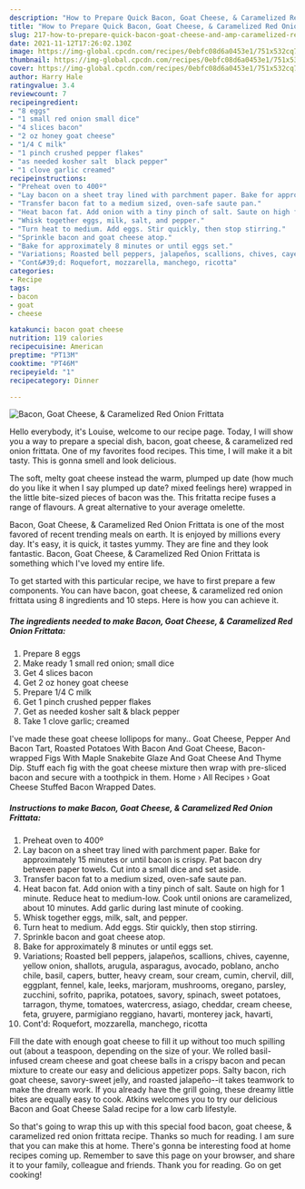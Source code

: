 ```yaml
---
description: "How to Prepare Quick Bacon, Goat Cheese, & Caramelized Red Onion Frittata"
title: "How to Prepare Quick Bacon, Goat Cheese, & Caramelized Red Onion Frittata"
slug: 217-how-to-prepare-quick-bacon-goat-cheese-and-amp-caramelized-red-onion-frittata
date: 2021-11-12T17:26:02.130Z
image: https://img-global.cpcdn.com/recipes/0ebfc08d6a0453e1/751x532cq70/bacon-goat-cheese-caramelized-red-onion-frittata-recipe-main-photo.jpg
thumbnail: https://img-global.cpcdn.com/recipes/0ebfc08d6a0453e1/751x532cq70/bacon-goat-cheese-caramelized-red-onion-frittata-recipe-main-photo.jpg
cover: https://img-global.cpcdn.com/recipes/0ebfc08d6a0453e1/751x532cq70/bacon-goat-cheese-caramelized-red-onion-frittata-recipe-main-photo.jpg
author: Harry Hale
ratingvalue: 3.4
reviewcount: 7
recipeingredient:
- "8 eggs"
- "1 small red onion small dice"
- "4 slices bacon"
- "2 oz honey goat cheese"
- "1/4 C milk"
- "1 pinch crushed pepper flakes"
- "as needed kosher salt  black pepper"
- "1 clove garlic creamed"
recipeinstructions:
- "Preheat oven to 400º"
- "Lay bacon on a sheet tray lined with parchment paper. Bake for approximately 15 minutes or until bacon is crispy. Pat bacon dry between paper towels. Cut into a small dice and set aside."
- "Transfer bacon fat to a medium sized, oven-safe saute pan."
- "Heat bacon fat. Add onion with a tiny pinch of salt. Saute on high for 1 minute. Reduce heat to medium-low. Cook until onions are caramelized, about 10 minutes. Add garlic during last minute of cooking."
- "Whisk together eggs, milk, salt, and pepper."
- "Turn heat to medium. Add eggs. Stir quickly, then stop stirring."
- "Sprinkle bacon and goat cheese atop."
- "Bake for approximately 8 minutes or until eggs set."
- "Variations; Roasted bell peppers, jalapeños, scallions, chives, cayenne, yellow onion, shallots, arugula, asparagus, avocado, poblano, ancho chile, basil, capers, butter, heavy cream, sour cream, cumin, chervil, dill, eggplant, fennel, kale, leeks, marjoram, mushrooms, oregano, parsley, zucchini, sofrito, paprika, potatoes, savory, spinach, sweet potatoes, tarragon, thyme, tomatoes, watercress, asiago, cheddar, cream cheese, feta, gruyere, parmigiano reggiano, havarti, monterey jack, havarti,"
- "Cont&#39;d: Roquefort, mozzarella, manchego, ricotta"
categories:
- Recipe
tags:
- bacon
- goat
- cheese

katakunci: bacon goat cheese 
nutrition: 119 calories
recipecuisine: American
preptime: "PT13M"
cooktime: "PT46M"
recipeyield: "1"
recipecategory: Dinner

---
```



![Bacon, Goat Cheese, & Caramelized Red Onion Frittata](https://img-global.cpcdn.com/recipes/0ebfc08d6a0453e1/751x532cq70/bacon-goat-cheese-caramelized-red-onion-frittata-recipe-main-photo.jpg)

Hello everybody, it's Louise, welcome to our recipe page. Today, I will show you a way to prepare a special dish, bacon, goat cheese, & caramelized red onion frittata. One of my favorites food recipes. This time, I will make it a bit tasty. This is gonna smell and look delicious.

The soft, melty goat cheese instead the warm, plumped up date (how much do you like it when I say plumped up date? mixed feelings here) wrapped in the little bite-sized pieces of bacon was the. This fritatta recipe fuses a range of flavours. A great alternative to your average omelette.

Bacon, Goat Cheese, & Caramelized Red Onion Frittata is one of the most favored of recent trending meals on earth. It is enjoyed by millions every day. It's easy, it is quick, it tastes yummy. They are fine and they look fantastic. Bacon, Goat Cheese, & Caramelized Red Onion Frittata is something which I've loved my entire life.


To get started with this particular recipe, we have to first prepare a few components. You can have bacon, goat cheese, & caramelized red onion frittata using 8 ingredients and 10 steps. Here is how you can achieve it.

<!--inarticleads1-->

##### The ingredients needed to make Bacon, Goat Cheese, & Caramelized Red Onion Frittata:

1. Prepare 8 eggs
1. Make ready 1 small red onion; small dice
1. Get 4 slices bacon
1. Get 2 oz honey goat cheese
1. Prepare 1/4 C milk
1. Get 1 pinch crushed pepper flakes
1. Get as needed kosher salt & black pepper
1. Take 1 clove garlic; creamed


I&#39;ve made these goat cheese lollipops for many.. Goat Cheese, Pepper And Bacon Tart, Roasted Potatoes With Bacon And Goat Cheese, Bacon-wrapped Figs With Maple Snakebite Glaze And Goat Cheese And Thyme Dip. Stuff each fig with the goat cheese mixture then wrap with pre-sliced bacon and secure with a toothpick in them. Home › All Recipes › Goat Cheese Stuffed Bacon Wrapped Dates. 

<!--inarticleads2-->

##### Instructions to make Bacon, Goat Cheese, & Caramelized Red Onion Frittata:

1. Preheat oven to 400º
1. Lay bacon on a sheet tray lined with parchment paper. Bake for approximately 15 minutes or until bacon is crispy. Pat bacon dry between paper towels. Cut into a small dice and set aside.
1. Transfer bacon fat to a medium sized, oven-safe saute pan.
1. Heat bacon fat. Add onion with a tiny pinch of salt. Saute on high for 1 minute. Reduce heat to medium-low. Cook until onions are caramelized, about 10 minutes. Add garlic during last minute of cooking.
1. Whisk together eggs, milk, salt, and pepper.
1. Turn heat to medium. Add eggs. Stir quickly, then stop stirring.
1. Sprinkle bacon and goat cheese atop.
1. Bake for approximately 8 minutes or until eggs set.
1. Variations; Roasted bell peppers, jalapeños, scallions, chives, cayenne, yellow onion, shallots, arugula, asparagus, avocado, poblano, ancho chile, basil, capers, butter, heavy cream, sour cream, cumin, chervil, dill, eggplant, fennel, kale, leeks, marjoram, mushrooms, oregano, parsley, zucchini, sofrito, paprika, potatoes, savory, spinach, sweet potatoes, tarragon, thyme, tomatoes, watercress, asiago, cheddar, cream cheese, feta, gruyere, parmigiano reggiano, havarti, monterey jack, havarti,
1. Cont&#39;d: Roquefort, mozzarella, manchego, ricotta


Fill the date with enough goat cheese to fill it up without too much spilling out (about a teaspoon, depending on the size of your. We rolled basil-infused cream cheese and goat cheese balls in a crispy bacon and pecan mixture to create our easy and delicious appetizer pops. Salty bacon, rich goat cheese, savory-sweet jelly, and roasted jalapeño--it takes teamwork to make the dream work. If you already have the grill going, these dreamy little bites are equally easy to cook. Atkins welcomes you to try our delicious Bacon and Goat Cheese Salad recipe for a low carb lifestyle. 

So that's going to wrap this up with this special food bacon, goat cheese, & caramelized red onion frittata recipe. Thanks so much for reading. I am sure that you can make this at home. There's gonna be interesting food at home recipes coming up. Remember to save this page on your browser, and share it to your family, colleague and friends. Thank you for reading. Go on get cooking!
